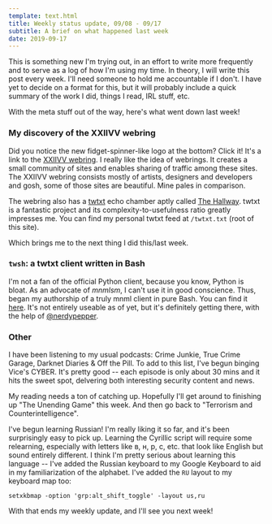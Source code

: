 ```yaml
---
template: text.html
title: Weekly status update, 09/08 - 09/17
subtitle: A brief on what happened last week
date: 2019-09-17
---
```


This is something new I'm trying out, in an effort to write more frequently
and to serve as a log of how I'm using my time. In theory, I will write this post
every week. I'll need someone to hold me accountable if I don't. I have yet to decide on
a format for this, but it will probably include a quick summary of the work I did,
things I read, IRL stuff, etc.

With the meta stuff out of the way, here's what went down last week!

### My discovery of the XXIIVV webring

Did you notice the new fidget-spinner-like logo at the bottom? Click it! It's a link to
the [XXIIVV webring](https://webring.xxiivv.com). I really like the idea of webrings.
It creates a small community of sites and enables sharing of traffic among these sites.
The XXIIVV webring consists mostly of artists, designers and developers and gosh, some
of those sites are beautiful. Mine pales in comparison.

The webring also has a [twtxt](https://github.com/buckket/twtxt) echo chamber aptly
called [The Hallway](https://webring.xxiivv.com/hallway.html). twtxt is a fantastic project
and its complexity-to-usefulness ratio greatly impresses me. You can find my personal
twtxt feed at `/twtxt.txt` (root of this site).

Which brings me to the next thing I did this/last week.

### `twsh`: a twtxt client written in Bash

I'm not a fan of the official Python client, because you know, Python is bloat.
As an advocate of _mnmlsm_, I can't use it in good conscience. Thus, began my
authorship of a truly mnml client in pure Bash. You can find it [here](https://github.com/icyphox/twsh).
It's not entirely useable as of yet, but it's definitely getting there, with the help
of [@nerdypepper](https://nerdypepper.me).

### Other

I have been listening to my usual podcasts: Crime Junkie, True Crime Garage,
Darknet Diaries & Off the Pill. To add to this list, I've begun binging Vice's CYBER.
It's pretty good -- each episode is only about 30 mins and it hits the sweet spot,
delvering both interesting security content and news.

My reading needs a ton of catching up. Hopefully I'll get around to finishing up
"The Unending Game" this week. And then go back to "Terrorism and Counterintelligence".

I've begun learning Russian! I'm really liking it so far, and it's been surprisingly
easy to pick up. Learning the Cyrillic script will require some relearning, especially
with letters like в, н, р, с, etc. that look like English but sound entirely different.
I think I'm pretty serious about learning this language -- I've added the Russian keyboard
to my Google Keyboard to aid in my familiarization of the alphabet. I've added the `RU`
layout to my keyboard map too:

```
setxkbmap -option 'grp:alt_shift_toggle' -layout us,ru
```

With that ends my weekly update, and I'll see you next week!
